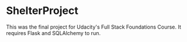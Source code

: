 # ShelterProject
This was the final project for Udacity's Full Stack Foundations Course.  It requires Flask and SQLAlchemy to run.
